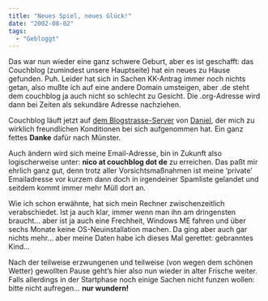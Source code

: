 ```yaml
---
title: "Neues Spiel, neues Glück!"
date: "2002-08-02"
tags:
  - "Gebloggt"
---
```


Das war nun wieder eine ganz schwere Geburt, aber es ist geschafft: das Couchblog (zumindest unsere Hauptseite) hat ein neues zu Hause gefunden. Puh. Leider hat sich in Sachen KK-Antrag immer noch nichts getan, also mußte ich auf eine andere Domain umsteigen, aber .de steht dem couchblog ja auch nicht so schlecht zu Gesicht. Die .org-Adresse wird dann bei Zeiten als sekundäre Adresse nachziehen.

Couchblog läuft jetzt auf [dem Blogstrasse-Server](https://web.archive.org/web/20040520070626/http://www.blogstrasse.de/) von [Daniel](https://web.archive.org/web/20040520070626/http://www.mywebwork.de/fiene.tv/), der mich zu wirklich freundlichen Konditionen bei sich aufgenommen hat. Ein ganz fettes **Danke** dafür nach Münster.

Auch ändern wird sich meine Email-Adresse, bin in Zukunft also logischerweise unter: **nico at couchblog dot de** zu erreichen. Das paßt mir ehrlich ganz gut, denn trotz aller Vorsichtsmaßnahmen ist meine ‘private’ Emailadresse vor kurzem dann doch in irgendeiner Spamliste gelandet und seitdem kommt immer mehr Müll dort an.

Wie ich schon erwähnte, hat sich mein Rechner zwischenzeitlich verabschiedet. Ist ja auch klar, immer wenn man ihn am dringensten braucht… aber ist ja auch eine Frechheit, Windows ME fahren und über sechs Monate keine OS-Neuinstallation machen. Da ging aber auch gar nichts mehr… aber meine Daten habe ich dieses Mal gerettet: gebranntes Kind…

Nach der teilweise erzwungenen und teilweise (von wegen dem schönen Wetter) gewollten Pause geht’s hier also nun wieder in alter Frische weiter. Falls allerdings in der Startphase noch einige Sachen nicht funzen wollen: bitte nicht aufregen… **nur wundern!**
